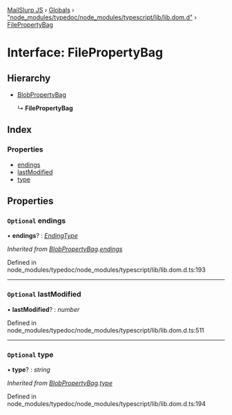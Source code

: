 [MailSlurp JS](../README.md) › [Globals](../globals.md) › ["node_modules/typedoc/node_modules/typescript/lib/lib.dom.d"](../modules/_node_modules_typedoc_node_modules_typescript_lib_lib_dom_d_.md) › [FilePropertyBag](_node_modules_typedoc_node_modules_typescript_lib_lib_dom_d_.filepropertybag.md)

# Interface: FilePropertyBag

## Hierarchy

* [BlobPropertyBag](_node_modules_typedoc_node_modules_typescript_lib_lib_dom_d_.blobpropertybag.md)

  ↳ **FilePropertyBag**

## Index

### Properties

* [endings](_node_modules_typedoc_node_modules_typescript_lib_lib_dom_d_.filepropertybag.md#optional-endings)
* [lastModified](_node_modules_typedoc_node_modules_typescript_lib_lib_dom_d_.filepropertybag.md#optional-lastmodified)
* [type](_node_modules_typedoc_node_modules_typescript_lib_lib_dom_d_.filepropertybag.md#optional-type)

## Properties

### `Optional` endings

• **endings**? : *[EndingType](../modules/_node_modules_typedoc_node_modules_typescript_lib_lib_dom_d_.md#endingtype)*

*Inherited from [BlobPropertyBag](_node_modules_typedoc_node_modules_typescript_lib_lib_dom_d_.blobpropertybag.md).[endings](_node_modules_typedoc_node_modules_typescript_lib_lib_dom_d_.blobpropertybag.md#optional-endings)*

Defined in node_modules/typedoc/node_modules/typescript/lib/lib.dom.d.ts:193

___

### `Optional` lastModified

• **lastModified**? : *number*

Defined in node_modules/typedoc/node_modules/typescript/lib/lib.dom.d.ts:511

___

### `Optional` type

• **type**? : *string*

*Inherited from [BlobPropertyBag](_node_modules_typedoc_node_modules_typescript_lib_lib_dom_d_.blobpropertybag.md).[type](_node_modules_typedoc_node_modules_typescript_lib_lib_dom_d_.blobpropertybag.md#optional-type)*

Defined in node_modules/typedoc/node_modules/typescript/lib/lib.dom.d.ts:194
